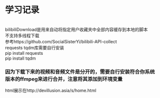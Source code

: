 # 学习记录
<br>
bilibiliDownload是用来自动将指定用户收藏夹中全部内容缓存到本地的脚本<br>
不支持多线程下载<br>
参考https://github.com/SocialSisterYi/bilibili-API-collect<br>
requests tqdm库需要自行安装<br>
pip install requests<br>
pip install tqdm<br>

### 因为下载下来的视频和音频文件是分开的，需要自行安装符合你系统版本的ffmpeg来进行合并，注意将其添加到环境变量

html展示在http://devillusion.asia/s/home.html
